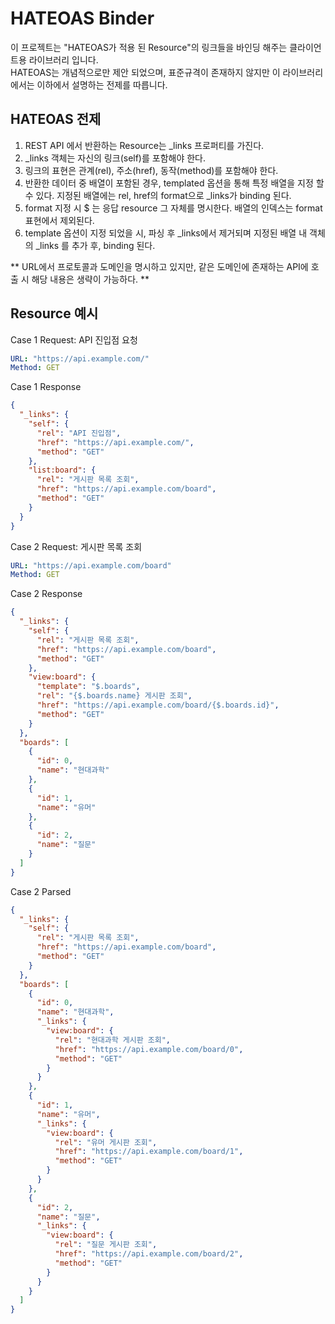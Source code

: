 # HATEOAS Binder

이 프로젝트는 "HATEOAS가 적용 된 Resource"의 링크들을 바인딩 해주는 클라이언트용 라이브러리 입니다.  
HATEOAS는 개념적으로만 제안 되었으며, 표준규격이 존재하지 않지만 이 라이브러리에서는 이하에서 설명하는 전제를 따릅니다.

## HATEOAS 전제

1. REST API 에서 반환하는 Resource는 \_links 프로퍼티를 가진다.
1. \_links 객체는 자신의 링크(self)를 포함해야 한다.
1. 링크의 표현은 관계(rel), 주소(href), 동작(method)를 포함해야 한다.
1. 반환한 데이터 중 배열이 포함된 경우, templated 옵션을 통해 특정 배열을 지정 할 수 있다. 지정된 배열에는 rel, href의 format으로 \_links가 binding 된다.
1. format 지정 시 $ 는 응답 resource 그 자체를 명시한다. 배열의 인덱스는 format 표현에서 제외된다.
1. template 옵션이 지정 되었을 시, 파싱 후 \_links에서 제거되며 지정된 배열 내 객체의 \_links 를 추가 후, binding 된다.

** URL에서 프로토콜과 도메인을 명시하고 있지만, 같은 도메인에 존재하는 API에 호출 시 해당 내용은 생략이 가능하다. **

## Resource 예시

Case 1 Request: API 진입점 요청
```yml
URL: "https://api.example.com/"
Method: GET
```
Case 1 Response
```json
{
  "_links": {
    "self": {
      "rel": "API 진입점",
      "href": "https://api.example.com/",
      "method": "GET"
    },
    "list:board": {
      "rel": "게시판 목록 조회",
      "href": "https://api.example.com/board",
      "method": "GET"
    }
  }
}
```

Case 2 Request: 게시판 목록 조회
```yml
URL: "https://api.example.com/board"
Method: GET
```

Case 2 Response
```json
{
  "_links": {
    "self": {
      "rel": "게시판 목록 조회",
      "href": "https://api.example.com/board",
      "method": "GET"
    },
    "view:board": {
      "template": "$.boards",
      "rel": "{$.boards.name} 게시판 조회",
      "href": "https://api.example.com/board/{$.boards.id}",
      "method": "GET"
    }
  },
  "boards": [
    {
      "id": 0,
      "name": "현대과학"
    },
    {
      "id": 1,
      "name": "유머"
    },
    {
      "id": 2,
      "name": "질문"
    }
  ]
}
```

Case 2 Parsed
```json
{
  "_links": {
    "self": {
      "rel": "게시판 목록 조회",
      "href": "https://api.example.com/board",
      "method": "GET"
    }
  },
  "boards": [
    {
      "id": 0,
      "name": "현대과학",
      "_links": {
        "view:board": {
          "rel": "현대과학 게시판 조회",
          "href": "https://api.example.com/board/0",
          "method": "GET"
        }
      }
    },
    {
      "id": 1,
      "name": "유머",
      "_links": {
        "view:board": {
          "rel": "유머 게시판 조회",
          "href": "https://api.example.com/board/1",
          "method": "GET"
        }
      }
    },
    {
      "id": 2,
      "name": "질문",
      "_links": {
        "view:board": {
          "rel": "질문 게시판 조회",
          "href": "https://api.example.com/board/2",
          "method": "GET"
        }
      }
    }
  ]
}
```